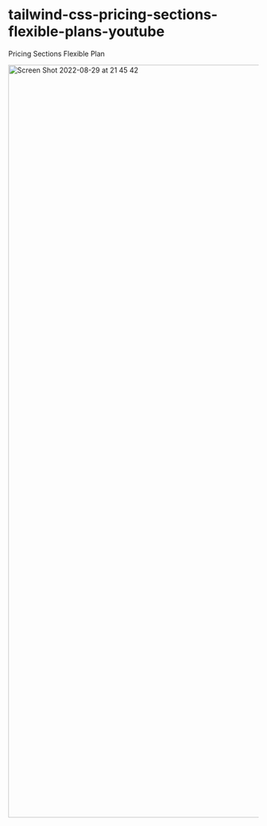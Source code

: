 # tailwind-css-pricing-sections-flexible-plans-youtube

Pricing Sections Flexible Plan

<img width="1512" alt="Screen Shot 2022-08-29 at 21 45 42" src="https://user-images.githubusercontent.com/97748602/187228744-f9b76feb-7f08-4465-8bf9-663f4e1c1e9b.png">
